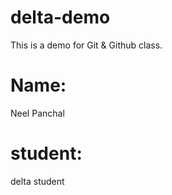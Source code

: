 # delta-demo
This is a demo for Git &amp; Github class.

# Name:
Neel Panchal

# student:
delta student
